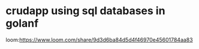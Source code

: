 # crudapp using sql databases in golanf

loom:https://www.loom.com/share/9d3d6ba84d5d4f46970e45601784aa83

